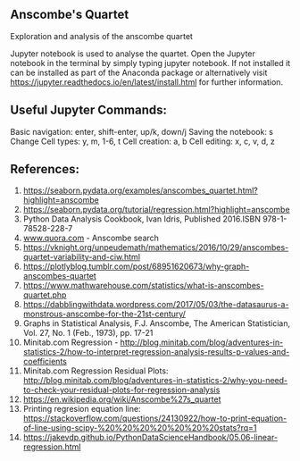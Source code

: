 ## Anscombe's Quartet

Exploration and analysis of the anscombe quartet 

Jupyter notebook is used to analyse the quartet. Open the Jupyter notebook in the terminal by simply typing jupyter notebook. If not installed it can be installed as part of the Anaconda package or alternatively visit https://jupyter.readthedocs.io/en/latest/install.html for further information.

## Useful Jupyter Commands:

Basic navigation: enter, shift-enter, up/k, down/j 
Saving the notebook: s 
Change Cell types: y, m, 1-6, t 
Cell creation: a, b 
Cell editing: x, c, v, d, z


## References:
1. https://seaborn.pydata.org/examples/anscombes_quartet.html?highlight=anscombe
2. https://seaborn.pydata.org/tutorial/regression.html?highlight=anscombe
3. Python Data Analysis Cookbook, Ivan Idris, Published 2016.ISBN 978-1-78528-228-7
4. www.quora.com  - Anscombe search
5. https://vknight.org/unpeudemath/mathematics/2016/10/29/anscombes-quartet-variability-and-ciw.html
6. https://plotlyblog.tumblr.com/post/68951620673/why-graph-anscombes-quartet
7. https://www.mathwarehouse.com/statistics/what-is-anscombes-quartet.php
8. https://dabblingwithdata.wordpress.com/2017/05/03/the-datasaurus-a-monstrous-anscombe-for-the-21st-century/
9. Graphs in Statistical Analysis, F.J. Anscombe, The American Statistician, Vol. 27, No. 1 (Feb., 1973), pp. 17-21
10. Minitab.com Regression - http://blog.minitab.com/blog/adventures-in-statistics-2/how-to-interpret-regression-analysis-results-p-values-and-coefficients 
11. Minitab.com Regression Residual Plots: http://blog.minitab.com/blog/adventures-in-statistics-2/why-you-need-to-check-your-residual-plots-for-regression-analysis
12. https://en.wikipedia.org/wiki/Anscombe%27s_quartet
13. Printing regresion equation line: https://stackoverflow.com/questions/24130922/how-to-print-equation-of-line-using-scipy-%20%20%20%20%20%20%20stats?rq=1
14. https://jakevdp.github.io/PythonDataScienceHandbook/05.06-linear-regression.html
